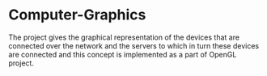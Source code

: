 # Computer-Graphics
The project gives the graphical representation of the devices that are connected over the network and the servers to
which in turn these devices are connected and this concept is implemented as a part of OpenGL
project.
